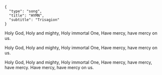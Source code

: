 ```
{
  "type": "song",
  "title": "HYMN",
  "subtitle": "Trisagion"
}
```

Holy God,
Holy and mighty,
Holy immortal One,
Have mercy, have mercy on us.

Holy God,
Holy and mighty,
Holy immortal One,
Have mercy, have mercy on us.

Holy God,
Holy and mighty,
Holy immortal One,
Have mercy, have mercy, have mercy.
Have mercy, have mercy on us.
